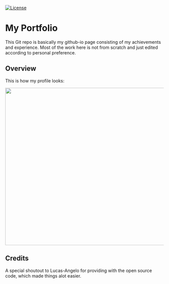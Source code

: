[![License](https://img.shields.io/badge/License-MIT-blue.svg)](https://opensource.org/licenses/MIT)

# My Portfolio
This Git repo is basically my github-io page consisting of my achievements and experience. Most of the work here is not from scratch and just edited according to personal preference.

## Overview

This is how my profile looks:

[<img align="center" width="900" height="500" src="https://i.ibb.co/2hm5Z2t/profile.png"/>](https://ibb.co/g9H641T)

## Credits
A special shoutout to Lucas-Angelo for providing with the open source code, which made things alot easier.
